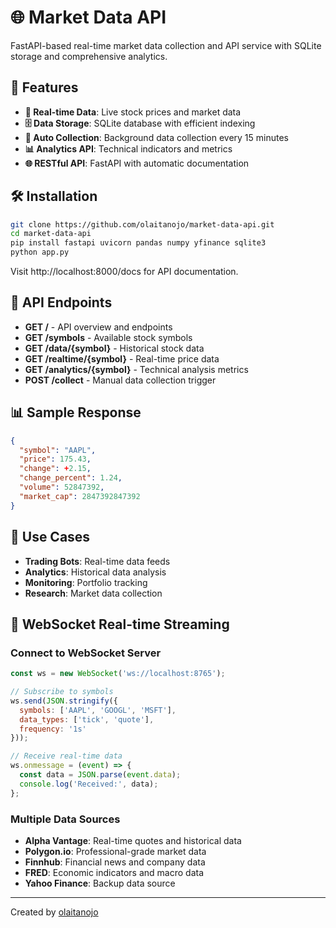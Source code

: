 # 🌐 Market Data API

FastAPI-based real-time market data collection and API service with SQLite storage and comprehensive analytics.

## 🚀 Features

- **📡 Real-time Data**: Live stock prices and market data
- **🗄️ Data Storage**: SQLite database with efficient indexing
- **🔄 Auto Collection**: Background data collection every 15 minutes
- **📊 Analytics API**: Technical indicators and metrics
- **🌐 RESTful API**: FastAPI with automatic documentation

## 🛠️ Installation

```bash
git clone https://github.com/olaitanojo/market-data-api.git
cd market-data-api
pip install fastapi uvicorn pandas numpy yfinance sqlite3
python app.py
```

Visit http://localhost:8000/docs for API documentation.

## 📡 API Endpoints

- **GET /** - API overview and endpoints
- **GET /symbols** - Available stock symbols
- **GET /data/{symbol}** - Historical stock data
- **GET /realtime/{symbol}** - Real-time price data
- **GET /analytics/{symbol}** - Technical analysis metrics
- **POST /collect** - Manual data collection trigger

## 📊 Sample Response

```json
{
  "symbol": "AAPL",
  "price": 175.43,
  "change": +2.15,
  "change_percent": 1.24,
  "volume": 52847392,
  "market_cap": 2847392847392
}
```

## 🎯 Use Cases

- **Trading Bots**: Real-time data feeds
- **Analytics**: Historical data analysis
- **Monitoring**: Portfolio tracking
- **Research**: Market data collection

## 🔌 WebSocket Real-time Streaming

### Connect to WebSocket Server
```javascript
const ws = new WebSocket('ws://localhost:8765');

// Subscribe to symbols
ws.send(JSON.stringify({
  symbols: ['AAPL', 'GOOGL', 'MSFT'],
  data_types: ['tick', 'quote'],
  frequency: '1s'
}));

// Receive real-time data
ws.onmessage = (event) => {
  const data = JSON.parse(event.data);
  console.log('Received:', data);
};
```

### Multiple Data Sources
- **Alpha Vantage**: Real-time quotes and historical data
- **Polygon.io**: Professional-grade market data
- **Finnhub**: Financial news and company data
- **FRED**: Economic indicators and macro data
- **Yahoo Finance**: Backup data source

---
Created by [olaitanojo](https://github.com/olaitanojo)
